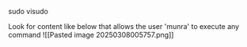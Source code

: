 sudo visudo

Look for content like below that allows the user 'munra' to execute any command
![[Pasted image 20250308005757.png]]